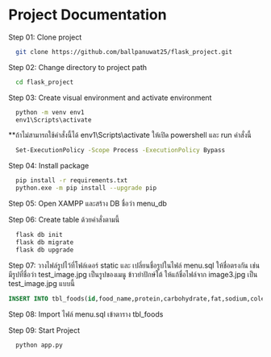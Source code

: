 
# Project Documentation

Step 01: Clone project

```bash
  git clone https://github.com/ballpanuwat25/flask_project.git
```

Step 02: Change directory to project path

```bash
  cd flask_project
```

Step 03: Create visual environment and activate environment

```bash
  python -m venv env1
  env1\Scripts\activate
```

**ถ้าไม่สามารถใช้คำสั่งนี้ได้ env1\Scripts\activate ให้เปิด powershell และ run คำสั่งนี้

```bash
  Set-ExecutionPolicy -Scope Process -ExecutionPolicy Bypass
```

Step 04: Install package

```bash
  pip install -r requirements.txt
  python.exe -m pip install --upgrade pip
```

Step 05: Open XAMPP และสร้าง DB ชื่อว่า menu_db

Step 06: Create table ด้วยคำสั่งตามนี้
```bash
  flask db init
  flask db migrate
  flask db upgrade
```

Step 07: วางไฟล์รูปไว้ที่โฟล์เดอร์ static และ เปลี่ยนชื่อรูปในไฟล์ menu.sql ให้ชื่อตรงกัน 
เช่น มีรูปที่ชื่อว่า test_image.jpg เป็นรูปของเมนู ข้าวยำปักษ์ใต้ 
ให้แก้ชื่อไฟล์จาก image3.jpg เป็น test_image.jpg แบบนี้

```sql
INSERT INTO tbl_foods(id,food_name,protein,carbohydrate,fat,sodium,colestrol,fiber,sugar,food_type,food_category,calories,food_image) VALUES (1,'ข้าวยำปักษ์ใต้',8.8,47.5,1.8,800,0,11,0,'ข้าว','ยำ',434,'test_image.jpg');
```

Step 08: Import ไฟล์ menu.sql เข้าตาราง tbl_foods 

Step 09: Start Project

```bash
  python app.py
```